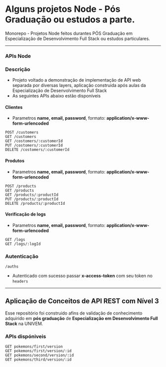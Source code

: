 # Alguns projetos Node - Pós Graduação ou estudos a parte.

Monorepo - Projetos Node feitos durantes PÓS Graduação em Especialização de Desenvolvimento Full Stack ou estudos particulares.

---

### APIs Node


### Descrição

- Projeto voltado a demonstração de implementação de API web separada por diversas layers, aplicação construida após aulas da Especialização de Desenvolvimento Full Stack
- As seguintes APIs abaixo estão disponíveis

#### Clientes
- Parametros **name, email, password**, formato: **application/x-www-form-urlencoded**
```
POST /customers
GET /customers
GET /costomers/:customerId
PUT /costomers/:customerId
DELETE /costomers/:customerId
```

#### Produtos
- Parametros **name, email, password**, formato: **application/x-www-form-urlencoded**
```
POST /products
GET /products
GET /products/:productId
PUT /products/:productId
DELETE /products/:productId
```

#### Verificação de logs
- Parametros **name, email, password**, formato: **application/x-www-form-urlencoded**

```
GET /logs
GET /logs/:logId
```

### Autenticação

```POST
/auths
```

- Autenticado com sucesso passar **x-access-token** com seu token no `headers`

---

## Aplicação de Conceitos de API REST com Nível 3

Esse repositório foi construido afins de validação de conhecimento adquirido em **pós graduação** de **Especialização em Desenvolvimento Full Stack** na UNIVEM.

### APIs dispóniveis

```
GET pokemons/first/version
GET pokemons/first/version/:id
GET pokemons/second/version/:id
GET pokemons/third/version/:id
```
